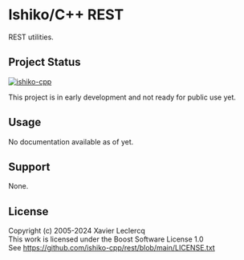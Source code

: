 # Ishiko/C++ REST

REST utilities.


## Project Status

[![ishiko-cpp](https://circleci.com/gh/ishiko-cpp/rest.svg?style=shield)](https://circleci.com/gh/ishiko-cpp/rest)

This project is in early development and not ready for public use yet. 


## Usage

No documentation available as of yet.


## Support

None.


## License

Copyright (c) 2005-2024 Xavier Leclercq\
This work is licensed under the Boost Software License 1.0\
See https://github.com/ishiko-cpp/rest/blob/main/LICENSE.txt
